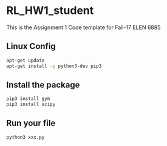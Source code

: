# RL_HW1_student

This is the Assignment 1 Code template for Fall-17 ELEN 6885

## Linux Config
```bash
apt-get update
apt-get install -y python3-dev pip3
```

## Install the package
```bash
pip3 install gym
pip3 install scipy
```
## Run your file
```bash
python3 xxx.py
```
